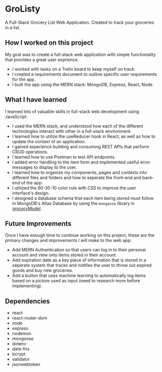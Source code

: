 # GroListy
A Full-Stack Grocery List Web Application. Created to track your groceries in a list. 

## How I worked on this project
My goal was to create a full-stack web application with simple functionality that provides a great user exprience.
  * I worked with tasks on a Trello board to keep myself on track.
  * I created a requirements document to outline specific user requirements for the app.
  * I built the app using the MERN stack: MongoDB, Express, React, Node.

## What I have learned
I learned lots of valuable skills in full-stack web development using JavaScript.
  * I used the MERN stack, and understood how each of the different technologies interact with other in a full-stack environment.
  * I learned how to utilize the useReducer hook in React, as well as how to update the context of an application.
  * I gained experience building and consuming REST APIs that perform CRUD operations.
  * I learned how to use Postman to test API endpoints.
  * I added error handling to the item form and implemented useful error messages to display to the user.
  * I learned how to organize my components, pages and contexts into different files and folders and how to seperate the front-end and back-end of the app.
  * I utilized the 60-30-10 color rule with CSS to improve the user interface's design.
  * I designed a database schema that each item being stored must follow in MongoDB's Atlas Database by using the ```mongoose``` library in [groceryModel](./backend/models/groceryModel.js).

## Future Improvements
Once I have enough time to continue working on this project, these are the primary changes and improvements I will make to the web app:
  * Add MERN Authentication so that users can log in to their personal account and view only items stored in their account.
  * Add expiration date as a key piece of information that is stored in a seperate system that tracks and notifies the user to throw out expired goods and buy new groceries.
  * Add a button that uses machine learning to automatically log items based on a picture used as input (need to research more before implementing).

## Dependencies
  * react
  * react-router-dom
  * node
  * express
  * nodemon
  * mongoose
  * dotenv
  * date-fns
  * bcrypt
  * validator
  * jsonwebtoken
